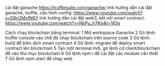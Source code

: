 cài đặt ganache https://trufflesuite.com/ganache/
link hướng dẫn cài đặt ganache, truffle, cấu hình config: https://www.youtube.com/watch?v=DRrj2MxfN6Y
link hướng dẫn cài đặt web3, kết nối smart contract: https://www.youtube.com/watch?v=NbPu_Ir7Kls&t=163s

Cách chạy blockchain bằng terminal:
1 Mở workspace Ganache
2 Gõ lệnh: truffle console vào chế độ chạy blockchain trên source code
3 Gõ lệnh: build để biên dịch smart contract
4 Gõ lệnh: migrate để deploy smart contract lên blockchain
5 Tạo một terminal mới, gõ lệnh cd client/blockchain để vào thư mục blockchain
6 Gõ lệnh npm i để cài đặt các module cần thiết
7 Gõ lệnh npm start để chạy web
